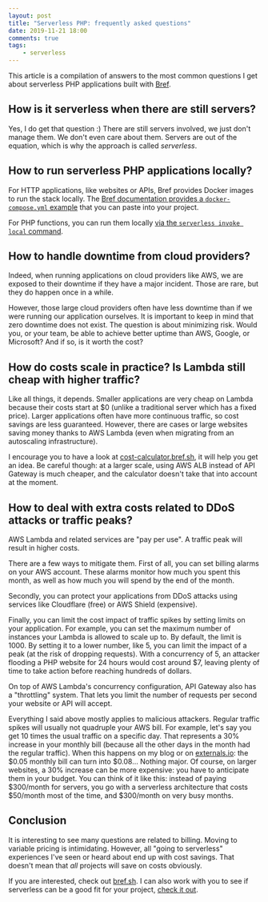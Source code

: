 ```yaml
---
layout: post
title: "Serverless PHP: frequently asked questions"
date: 2019-11-21 18:00
comments: true
tags:
    - serverless
---
```


This article is a compilation of answers to the most common questions I get about serverless PHP applications built with [Bref](https://bref.sh/).

<!--more-->

## How is it serverless when there are still servers?

Yes, I do get that question :) There are still servers involved, we just don't manage them. We don't even care about them. Servers are out of the equation, which is why the approach is called _serverless_.

## How to run serverless PHP applications locally?

For HTTP applications, like websites or APIs, Bref provides Docker images to run the stack locally. The [Bref documentation provides a `docker-compose.yml` example](https://bref.sh/docs/local-development.html#http-applications) that you can paste into your project.

For PHP functions, you can run them locally [via the `serverless invoke local` command](https://bref.sh/docs/local-development.html#php-functions).

## How to handle downtime from cloud providers?

Indeed, when running applications on cloud providers like AWS, we are exposed to their downtime if they have a major incident. Those are rare, but they do happen once in a while.

However, those large cloud providers often have less downtime than if we were running our application ourselves. It is important to keep in mind that zero downtime does not exist. The question is about minimizing risk. Would you, or your team, be able to achieve better uptime than AWS, Google, or Microsoft? And if so, is it worth the cost?

## How do costs scale in practice? Is Lambda still cheap with higher traffic?

Like all things, it depends. Smaller applications are very cheap on Lambda because their costs start at $0 (unlike a traditional server which has a fixed price). Larger applications often have more continuous traffic, so cost savings are less guaranteed. However, there are cases or large websites saving money thanks to AWS Lambda (even when migrating from an autoscaling infrastructure).

I encourage you to have a look at [cost-calculator.bref.sh](https://cost-calculator.bref.sh/), it will help you get an idea. Be careful though: at a larger scale, using AWS ALB instead of API Gateway is much cheaper, and the calculator doesn't take that into account at the moment.

## How to deal with extra costs related to DDoS attacks or traffic peaks?

AWS Lambda and related services are "pay per use". A traffic peak will result in higher costs.

There are a few ways to mitigate them. First of all, you can set billing alarms on your AWS account. These alarms monitor how much you spent this month, as well as how much you will spend by the end of the month.

Secondly, you can protect your applications from DDoS attacks using services like Cloudflare (free) or AWS Shield (expensive).

Finally, you can limit the cost impact of traffic spikes by setting limits on your application. For example, you can set the maximum number of instances your Lambda is allowed to scale up to. By default, the limit is 1000. By setting it to a lower number, like 5, you can limit the impact of a peak (at the risk of dropping requests). With a concurrency of 5, an attacker flooding a PHP website for 24 hours would cost around $7, leaving plenty of time to take action before reaching hundreds of dollars.

On top of AWS Lambda's concurrency configuration, API Gateway also has a "throttling" system. That lets you limit the number of requests per second your website or API will accept.

Everything I said above mostly applies to malicious attackers. Regular traffic spikes will usually not quadruple your AWS bill. For example, let's say you get 10 times the usual traffic on a specific day. That represents a 30% increase in your monthly bill (because all the other days in the month had the regular traffic). When this happens on my blog or on [externals.io](https://externals.io/): the $0.05 monthly bill can turn into $0.08… Nothing major. Of course, on larger websites, a 30% increase can be more expensive: you have to anticipate them in your budget. You can think of it like this: instead of paying $300/month for servers, you go with a serverless architecture that costs $50/month most of the time, and $300/month on very busy months.

## Conclusion

It is interesting to see many questions are related to billing. Moving to variable pricing is intimidating. However, all "going to serverless" experiences I've seen or heard about end up with cost savings. That doesn't mean that _all_ projects will save on costs obviously.

If you are interested, check out [bref.sh](https://bref.sh/). I can also work with you to see if serverless can be a good fit for your project, [check it out](https://null.tc/).
